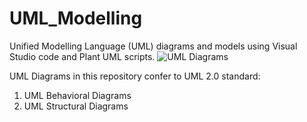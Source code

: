 # UML_Modelling
Unified Modelling Language (UML) diagrams and models using Visual Studio code and Plant UML scripts.
![UML Diagrams](https://github.com/Dre-AsiliVentures/UML_Modelling/assets/61284769/a2ff5ffc-e4b2-4266-b6c6-c122975c186f)

UML Diagrams in this repository confer to UML 2.0 standard:
1. UML Behavioral Diagrams
2. UML Structural Diagrams
